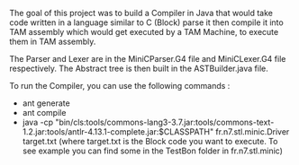 The goal of this project was to build a Compiler in Java that would take code written in a language similar to C (Block) parse it then compile it into TAM assembly which would get executed by a TAM Machine, to execute them in TAM assembly. 

The Parser and Lexer are in the MiniCParser.G4 file and MiniCLexer.G4 file respectively. The Abstract tree is then built in the ASTBuilder.java file. 

To run the Compiler, you can use the following commands : 
- ant generate
- ant compile
- java -cp "bin/cls:tools/commons-lang3-3.7.jar:tools/commons-text-1.2.jar:tools/antlr-4.13.1-complete.jar:$CLASSPATH" fr.n7.stl.minic.Driver target.txt (where target.txt is the Block code you want to execute. To see example you can find some in the TestBon folder in fr.n7.stl.minic)

